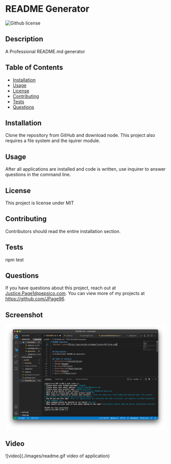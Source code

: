 # README Generator
  ![Github license](http://img.shields.io/badge/license-MIT-blue.svg)

  
  ## Description 
  A Professional README.md generator

  ## Table of Contents
  * [Installation](#installation)
  * [Usage](#usage)
  * [License](#license)
  * [Contributing](#contributing)
  * [Tests](#tests)
  * [Questions](#questions)
  
  ## Installation 
  Clone the repository from GitHub and download node. This project also requires a file system and the iquirer module.

  ## Usage 
  After all applications are installed and code is written, use inquirer to answer questions in the command line.

  ## License 
  This project is license under MIT

  ## Contributing 
  Contributors should read the entire installation section.

  ## Tests
  npm test

  ## Questions
  If you have questions about this project, reach out at Justice.Page1@pepsico.com. You can view more of my projects at https://github.com/JPage96.

  ## Screenshot
  ![screenshot](./images/node.png "screenshot")

  ## Video
 ![video](./images/readme.gif video of application)